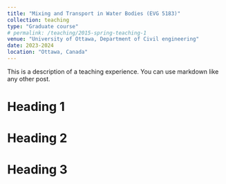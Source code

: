 ```yaml
---
title: "Mixing and Transport in Water Bodies (EVG 5183)"
collection: teaching
type: "Graduate course"
# permalink: /teaching/2015-spring-teaching-1
venue: "University of Ottawa, Department of Civil engineering"
date: 2023-2024
location: "Ottawa, Canada"
---
```


This is a description of a teaching experience. You can use markdown like any other post.

# Heading 1

# Heading 2

# Heading 3
